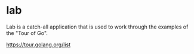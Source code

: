 # lab

Lab is a catch-all application that is used to work through the examples of the "Tour of Go".

<a href="https://tour.golang.org/list" target="_blank">https://tour.golang.org/list</a>
